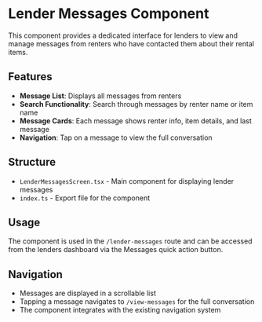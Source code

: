 # Lender Messages Component

This component provides a dedicated interface for lenders to view and manage messages from renters who have contacted them about their rental items.

## Features

- **Message List**: Displays all messages from renters
- **Search Functionality**: Search through messages by renter name or item name
- **Message Cards**: Each message shows renter info, item details, and last message
- **Navigation**: Tap on a message to view the full conversation

## Structure

- `LenderMessagesScreen.tsx` - Main component for displaying lender messages
- `index.ts` - Export file for the component

## Usage

The component is used in the `/lender-messages` route and can be accessed from the lenders dashboard via the Messages quick action button.

## Navigation

- Messages are displayed in a scrollable list
- Tapping a message navigates to `/view-messages` for the full conversation
- The component integrates with the existing navigation system
